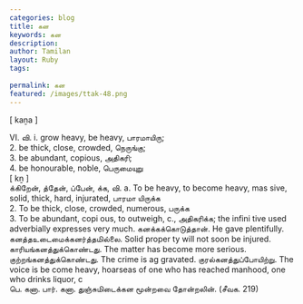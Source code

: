```yaml
---
categories: blog
title: கன
keywords: கன
description: 
author: Tamilan
layout: Ruby
tags: 
 
permalink: கன
featured: /images/ttak-48.png
---
```

  
[ kaṉa ]  
  
VI. வி. i. grow heavy, be heavy, பாரமாயிரு;  
2. be thick, close, crowded, நெருங்கு;  
3. be abundant, copious, அதிகரி;  
4. be honourable, noble, பெருமையுறு  
[ kṉ ]  
க்கிறேன், த்தேன், ப்பேன், க்க, வி. a. To be heavy, to become heavy, mas sive, solid, thick, hard, injurated, பாரமா யிருக்க  
2. To be thick, close, crowded, numerous, பருக்க  
3. To be abundant, copi ous, to outweigh, c., அதிகரிக்க; the infini tive used adverbially expresses very much. கனக்கக்கொடுத்தான். He gave plentifully. கனத்தஉடைமைக்கனர்த்தமில்லை. Solid proper ty will not soon be injured. காரியங்கனத்துக்கொண்டது. The matter has become more serious. குற்றங்கனத்துக்கொண்டது. The crime is ag gravated. குரல்கனத்துப்போயிற்று. The voice is be come heavy, hoarseas of one who has reached manhood, one who drinks liquor, c  
பெ. கனா. பார். கனா. துஞ்சுமிடைக்கன மூன்றவை தோன்றலின். (சீவக. 219)